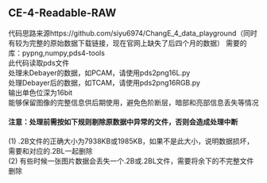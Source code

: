 ## CE-4-Readable-RAW 
代码思路来源https://github.com/siyu6974/ChangE_4_data_playground（同时有较为完整的原始数据下载链接，现在官网上缺失了后四个月的数据） 
需要的库：pypng,numpy,pds4-tools  
此代码读取pds文件  
处理未Debayer的数据，如PCAM，请使用pds2png16L.py   
处理Debayer后的数据，如TCAM，请使用pds2png16RGB.py  
输出单色位深为16bit  
能够保留图像的完整信息供后期使用，避免色阶断层，暗部和亮部信息丢失等情况  
#### 注意：处理前需按如下规则剔除原数据中异常的文件，否则会造成处理中断  
(1) .2B文件的正确大小为7938KB或1985KB，如果不是此大小，说明数据损坏，需要和对应的.2BL一起删除  
(2) 有些时候一张图片数据会丢失一个.2B或.2BL文件，需要将余下的不完整文件删除

